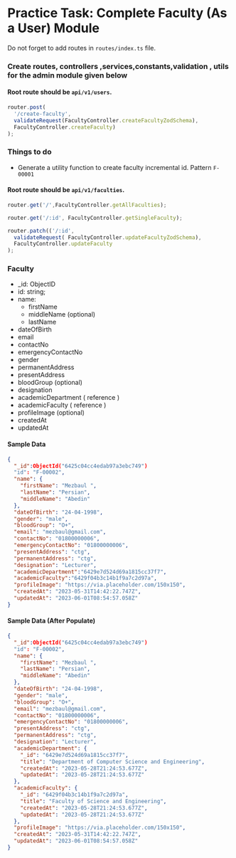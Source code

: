 # Practice Task: Complete Faculty (As a User) Module 

Do not forget to add routes in `routes/index.ts` file.

### Create routes, controllers ,services,constants,validation , utils for  the admin module  given below

#### Root route should be `api/v1/users`.

```typescript
router.post(
  '/create-faculty',
  validateRequest(FacultyController.createFacultyZodSchema),
  FacultyController.createFaculty)
);
```
### Things to do

- Generate a utility function to create faculty incremental id. Pattern `F-00001`

#### Root route should be `api/v1/faculties`.

```typescript
router.get('/',FacultyController.getAllFaculties);

router.get('/:id', FacultyController.getSingleFaculty);

router.patch(('/:id', 
  validateRequest( FacultyController.updateFacultyZodSchema),
  FacultyController.updateFaculty
);
```


### Faculty
- _id: ObjectID
-  id: string;
-  name:
    -  firstName
    -  middleName (optional)
    -  lastName
-  dateOfBirth
-  email
-  contactNo
-  emergencyContactNo
-  gender
-  permanentAddress  
-  presentAddress
-  bloodGroup (optional)
-  designation
-  academicDepartment ( reference )
-  academicFaculty ( reference )
-  profileImage (optional)
-  createdAt
-  updatedAt

#### Sample Data

```json
{
  "_id":ObjectId("6425c04cc4edab97a3ebc749")
  "id": "F-00002",
  "name": {
    "firstName": "Mezbaul ",
    "lastName": "Persian",
    "middleName": "Abedin"
  },
  "dateOfBirth": "24-04-1998",
  "gender": "male",
  "bloodGroup": "O+",
  "email": "mezbaul@gmail.com",
  "contactNo": "01800000006",
  "emergencyContactNo": "01800000006",
  "presentAddress": "ctg",
  "permanentAddress": "ctg",
  "designation": "Lecturer",
  "academicDepartment":"6429e7d524d69a1815cc37f7",
  "academicFaculty":"6429f04b3c14b1f9a7c2d97a",
  "profileImage": "https://via.placeholder.com/150x150",
  "createdAt": "2023-05-31T14:42:22.747Z",
  "updatedAt": "2023-06-01T08:54:57.058Z"
}
```


#### Sample Data (After Populate)

```json
{
  "_id":ObjectId("6425c04cc4edab97a3ebc749")
  "id": "F-00002",
  "name": {
    "firstName": "Mezbaul ",
    "lastName": "Persian",
    "middleName": "Abedin"
  },
  "dateOfBirth": "24-04-1998",
  "gender": "male",
  "bloodGroup": "O+",
  "email": "mezbaul@gmail.com",
  "contactNo": "01800000006",
  "emergencyContactNo": "01800000006",
  "presentAddress": "ctg",
  "permanentAddress": "ctg",
  "designation": "Lecturer",
  "academicDepartment": {
    "_id": "6429e7d524d69a1815cc37f7",
    "title": "Department of Computer Science and Engineering",
    "createdAt": "2023-05-28T21:24:53.677Z",
    "updatedAt": "2023-05-28T21:24:53.677Z"
  },
  "academicFaculty": {
    "_id": "6429f04b3c14b1f9a7c2d97a",
    "title": "Faculty of Science and Engineering",
    "createdAt": "2023-05-28T21:24:53.677Z",
    "updatedAt": "2023-05-28T21:24:53.677Z"
  },
  "profileImage": "https://via.placeholder.com/150x150",
  "createdAt": "2023-05-31T14:42:22.747Z",
  "updatedAt": "2023-06-01T08:54:57.058Z"
}
```















